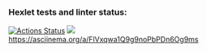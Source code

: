 ### Hexlet tests and linter status:
[![Actions Status](https://github.com/maloyza/frontend-project-44/workflows/hexlet-check/badge.svg)](https://github.com/maloyza/frontend-project-44/actions)
<a href="https://codeclimate.com/github/maloyza/frontend-project-44/maintainability"><img src="https://api.codeclimate.com/v1/badges/2544362cec530bc0a94f/maintainability" /></a>
https://asciinema.org/a/FlVxqwa1Q9g9noPbPDn6Og9ms
